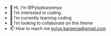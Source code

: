 - 👋 Hi, I’m @Pylypkarpenya
- 👀 I’m interested in coding
- 🌱 I’m currently learning coding
- 💞️ I’m looking to collaborate on this theme
- 📫 How to reach me pylyp.karpenia@gmail.com

<!---
Pylypkarpenya/Pylypkarpenya is a ✨ special ✨ repository because its `README.md` (this file) appears on your GitHub profile.
You can click the Preview link to take a look at your changes.
--->
